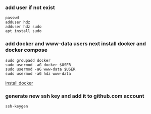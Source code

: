 ### add user if not exist
    passwd
    adduser hdz
    adduser hdz sudo
    apt install sudo

### add docker and www-data users next install docker and docker compose
    sudo groupadd docker
    sudo usermod -aG docker $USER
    sudo usermod -aG www-data $USER
    sudo usermod -aG hdz www-data
[install docker](https://docs.docker.com/engine/install/debian)

### generate new ssh key and add it to github.com account
    ssh-keygen

